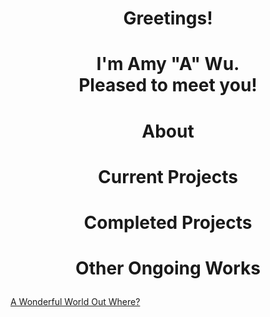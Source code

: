 <h1> <p align="center"> Greetings!
 <h1> <p align="center"> I'm Amy "A" Wu. <br> Pleased to meet you! </br> </p> </h1>
<h1> <p align="center"> About </h1> </p>
<h1> <p align="center"> Current Projects </h1> </p>
<h1> <p align="center"> Completed Projects </h1> </p>
<h1> <p align="center"> Other Ongoing Works </h1> </p>
<a href=""> A Wonderful World Out Where? </a>

